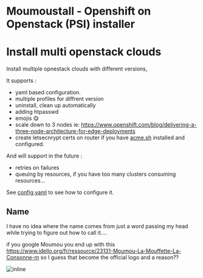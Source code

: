 # Moumoustall - Openshift on Openstack (PSI) installer

Install multi openstack clouds
==============================

Install multiple opnestack clouds with different versions, 

It supports : 

- yaml based configuration.
- multiple profiles for diffrent version
- uninstall, clean up automatically
- adding htpasswd
- emojis 😋
- scale down to 3 nodes ie: https://www.openshift.com/blog/delivering-a-three-node-architecture-for-edge-deployments
- create letsecnrypt certs on router if you have [acme.sh](https://github.com/acmesh-official/acme.sh) installed and configured.

And will support in the future :

- retries on failures
- queuing by resources, if you have too many clusters consuming resources...

See [config yaml](./config/config.yaml.default) to see how to configure it.

## Name

I have no idea where the name comes from just a word passing my head while trying to figure out how to call it....

if you google Moumou you end up with this https://www.idello.org/fr/ressource/23131-Moumou-La-Mouffette-La-Consonne-m so I guess that become the official logo and a reason??

![inline](https://rlv.zcache.be/carreau_illustration_audacieuse_de_mouffette_avec_les-rad64bb3c467248cdb079a35b62af128c_agtk1_8byvr_307.jpg?rvtype=content)
